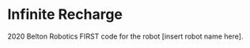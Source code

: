 Infinite Recharge
================

2020 Belton Robotics FIRST code for
the robot [insert robot name here].


